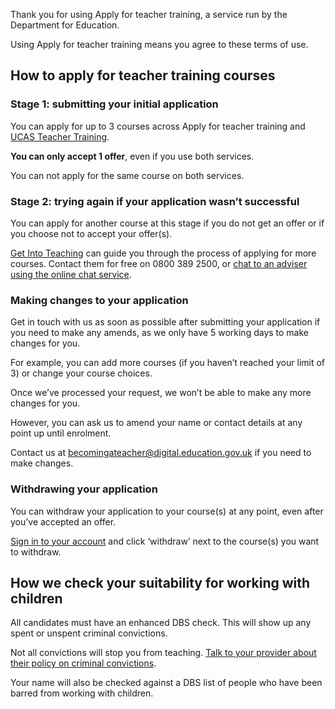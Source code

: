 Thank you for using Apply for teacher training, a service run by the Department for Education.

Using Apply for teacher training means you agree to these terms of use.

## How to apply for teacher training courses

### Stage 1: submitting your initial application

You can apply for up to 3 courses across Apply for teacher training and [UCAS Teacher Training](https://www.ucas.com/teaching-in-the-uk).

**You can only accept 1 offer**, even if you use both services.

You can not apply for the same course on both services.

### Stage 2: trying again if your application wasn’t successful

You can apply for another course at this stage if you do not get an offer or if you choose not to accept your offer(s).

[Get Into Teaching](https://getintoteaching.education.gov.uk/get-help-and-support) can guide you through the process of applying for more courses. Contact them for free on 0800 389 2500, or [chat to an adviser using the online chat service](https://getintoteaching.education.gov.uk/lp/live-chat).

### Making changes to your application

Get in touch with us as soon as possible after submitting your application if you need to make any amends, as we only have 5 working days to make changes for you.

For example, you can add more courses (if you haven’t reached your limit of 3) or change your course choices.

Once we’ve processed your request, we won’t be able to make any more changes for you.

However, you can ask us to amend your name or contact details at any point up until enrolment.

Contact us at <becomingateacher@digital.education.gov.uk> if you need to make changes.

### Withdrawing your application

You can withdraw your application to your course(s) at any point, even after you’ve accepted an offer.

[Sign in to your account](/candidate/sign-in) and click ‘withdraw’ next to the course(s) you want to withdraw.

## How we check your suitability for working with children

All candidates must have an enhanced DBS check. This will show up any spent or unspent criminal convictions.

Not all convictions will stop you from teaching. [Talk to your provider about their policy on criminal convictions](https://www.gov.uk/exoffenders-and-employment).

Your name will also be checked against a DBS list of people who have been barred from working with children.
